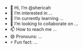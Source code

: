 - 👋 Hi, I’m @shericah
- 👀 I’m interested in ...
- 🌱 I’m currently learning ...
- 💞️ I’m looking to collaborate on ...
- 📫 How to reach me ...
- 😄 Pronouns: ...
- ⚡ Fun fact: ...

<!---
shericah/shericah is a ✨ special ✨ repository because its `README.md` (this file) appears on your GitHub profile.
You can click the Preview link to take a look at your changes.
--->
